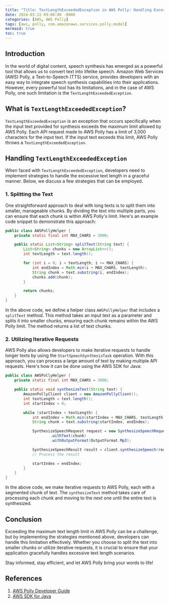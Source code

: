 ```yaml
---
title: "Title: TextLengthExceededException in AWS Polly: Handling Excessive Text Length with Ease"
date: 2024-03-22 09:00:00 -0000
categories: [AWS, AWS Polly]
tags: [aws, polly, com.amazonaws.services.polly.model]
mermaid: true
toc: true
---
```



## Introduction

In the world of digital content, speech synthesis has emerged as a powerful tool that allows us to convert text into lifelike speech. Amazon Web Services (AWS) Polly, a Text-to-Speech (TTS) service, provides developers with an easy way to integrate speech synthesis capabilities into their applications. However, every powerful tool has its limitations, and in the case of AWS Polly, one such limitation is the `TextLengthExceededException`.

## What is `TextLengthExceededException`?

`TextLengthExceededException` is an exception that occurs specifically when the input text provided for synthesis exceeds the maximum limit allowed by AWS Polly. Each API request made to AWS Polly has a limit of 3,000 characters for the input text. If the input text exceeds this limit, AWS Polly throws a `TextLengthExceededException`.

## Handling `TextLengthExceededException`

When faced with `TextLengthExceededException`, developers need to implement strategies to handle the excessive text length in a graceful manner. Below, we discuss a few strategies that can be employed.

### 1. Splitting the Text

One straightforward approach to deal with long texts is to split them into smaller, manageable chunks. By dividing the text into multiple parts, you can ensure that each chunk is within AWS Polly's limit. Here's an example code snippet to demonstrate this approach:

```java
public class AWSPollyHelper {
    private static final int MAX_CHARS = 3000;

    public static List<String> splitText(String text) {
        List<String> chunks = new ArrayList<>();
        int textLength = text.length();

        for (int i = 0; i < textLength; i += MAX_CHARS) {
            int endIndex = Math.min(i + MAX_CHARS, textLength);
            String chunk = text.substring(i, endIndex);
            chunks.add(chunk);
        }

        return chunks;
    }
}
```

In the above code, we define a helper class `AWSPollyHelper` that includes a `splitText` method. This method takes an input text as a parameter and splits it into smaller chunks, ensuring each chunk remains within the AWS Polly limit. The method returns a list of text chunks.

### 2. Utilizing Iterative Requests

AWS Polly also allows developers to make iterative requests to handle longer texts by using the `StartSpeechSynthesisTask` operation. With this approach, you can process a large amount of text by making multiple API requests. Here's how it can be done using the AWS SDK for Java:

```java
public class AWSPollyHelper {
    private static final int MAX_CHARS = 3000;

    public static void synthesizeText(String text) {
        AmazonPollyClient client = new AmazonPollyClient();
        int textLength = text.length();
        int startIndex = 0;

        while (startIndex < textLength) {
            int endIndex = Math.min(startIndex + MAX_CHARS, textLength);
            String chunk = text.substring(startIndex, endIndex);

            SynthesizeSpeechRequest request = new SynthesizeSpeechRequest()
                    .withText(chunk)
                    .withOutputFormat(OutputFormat.Mp3);

            SynthesizeSpeechResult result = client.synthesizeSpeech(request);
            // Process the result

            startIndex = endIndex;
        }
    }
}
```

In the above code, we make iterative requests to AWS Polly, each with a segmented chunk of text. The `synthesizeText` method takes care of processing each chunk and moving to the next one until the entire text is synthesized.

## Conclusion

Exceeding the maximum text length limit in AWS Polly can be a challenge, but by implementing the strategies mentioned above, developers can handle this limitation effectively. Whether you choose to split the text into smaller chunks or utilize iterative requests, it is crucial to ensure that your application gracefully handles excessive text length scenarios.

Stay informed, stay efficient, and let AWS Polly bring your words to life!

## References

1. [AWS Polly Developer Guide](https://docs.aws.amazon.com/polly/latest/dg/what-is.html)
2. [AWS SDK for Java](https://aws.amazon.com/sdk-for-java/)
